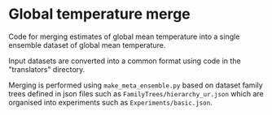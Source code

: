 Global temperature merge
========================

Code for merging estimates of global mean temperature into a single ensemble dataset of global 
mean temperature.

Input datasets are converted into a common format using code in the "translators" directory.

Merging is performed using `make_meta_ensemble.py` based on dataset family trees defined in json files 
such as `FamilyTrees/hierarchy_ur.json` which are organised into experiments 
such as `Experiments/basic.json`.
